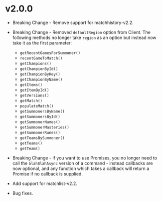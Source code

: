 # v2.0.0

* Breaking Change - Remove support for matchhistory-v2.2.
* Breaking Change - Removed `defaultRegion` option from Client.  The following methods no longer take `region` as an
  option but instead now take it as the first parameter:
    * `getRecentGamesForSummoner()`
    * `recentGameToMatch()`
    * `getChampions()`
    * `getChampionById()`
    * `getChampionByKey()`
    * `getChampionByName()`
    * `getItems()`
    * `getItemById()`
    * `getVersions()`        
    * `getMatch()`
    * `populateMatch()`
    * `getSummonersByName()`
    * `getSummonersById()`
    * `getSummonerNames()`
    * `getSummonerMasteries()`
    * `getSummonerRunes()`
    * `getTeamsBySummoner()`
    * `getTeams()`
    * `getTeam()`

* Breaking Change - If you want to use Promises, you no longer need to call the `blahBlahAsync` version of a command -
  instead callbacks are now optional, and any function which takes a callback will return a Promise if no callback is
  supplied.
* Add support for matchlist-v2.2.
* Bug fixes.
